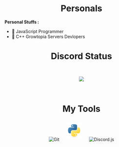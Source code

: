<h1 align="center" height="500px">Personals</h1>

**Personal Stuffs :**
- 🌱 JavaScript Programmer
- 🔭 C++ Growtopia Servers Devlopers

<h1 align="center" height="500px">Discord Status</h1>
<br/>
<p align="center">
    <img src="https://discord.c99.nl/widget/theme-2/803549282942058534.png">
</p> 
<br/>
<h1 align="center" height="500px">My Tools</h1>

<div align="center">   
<img style="margin: 10px" src="https://profilinator.rishav.dev/skills-assets/git-scm-icon.svg" alt="Git" height="50" /> 
<img style="margin: 10px" src="https://raw.githubusercontent.com/devicons/devicon/master/icons/python/python-original.svg" alt="Python" height="50" />  
<img style="margin: 10px" src="https://i.imgur.com/SI1DZf3.png" alt="Discord.js" height="50" />
</div>

<br/>  
<br/>

</p>
